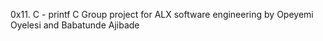 0x11. C - printf
C
Group project for ALX software engineering by  Opeyemi Oyelesi and Babatunde Ajibade


